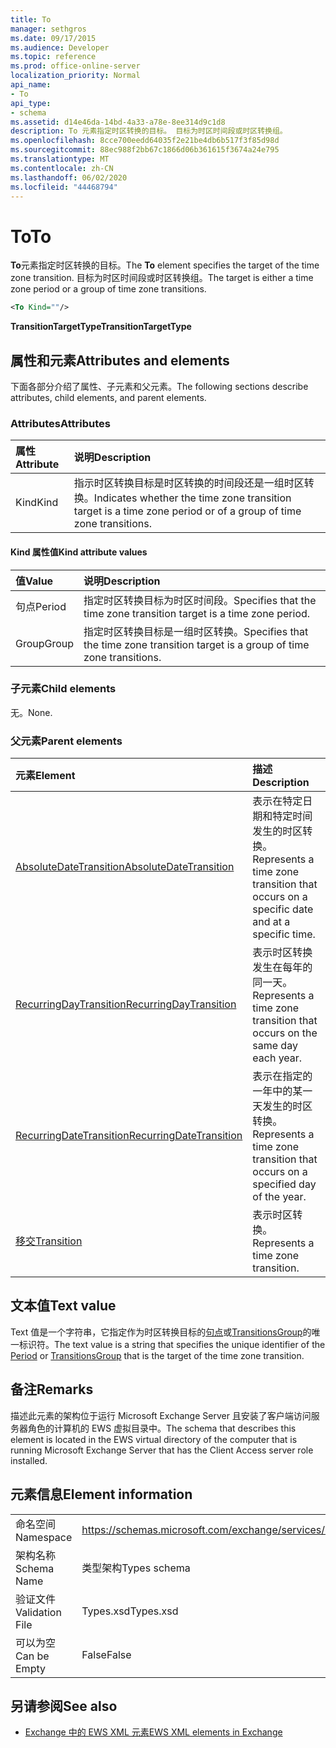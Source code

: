 ```yaml
---
title: To
manager: sethgros
ms.date: 09/17/2015
ms.audience: Developer
ms.topic: reference
ms.prod: office-online-server
localization_priority: Normal
api_name:
- To
api_type:
- schema
ms.assetid: d14e46da-14bd-4a33-a78e-8ee314d9c1d8
description: To 元素指定时区转换的目标。 目标为时区时间段或时区转换组。
ms.openlocfilehash: 8cce700eedd64035f2e21be4db6b517f3f85d98d
ms.sourcegitcommit: 88ec988f2bb67c1866d06b361615f3674a24e795
ms.translationtype: MT
ms.contentlocale: zh-CN
ms.lasthandoff: 06/02/2020
ms.locfileid: "44468794"
---
```

# <a name="to"></a><span data-ttu-id="228f2-104">To</span><span class="sxs-lookup"><span data-stu-id="228f2-104">To</span></span>

<span data-ttu-id="228f2-105">**To**元素指定时区转换的目标。</span><span class="sxs-lookup"><span data-stu-id="228f2-105">The **To** element specifies the target of the time zone transition.</span></span> <span data-ttu-id="228f2-106">目标为时区时间段或时区转换组。</span><span class="sxs-lookup"><span data-stu-id="228f2-106">The target is either a time zone period or a group of time zone transitions.</span></span> 
  
```xml
<To Kind=""/>
```

 <span data-ttu-id="228f2-107">**TransitionTargetType**</span><span class="sxs-lookup"><span data-stu-id="228f2-107">**TransitionTargetType**</span></span>
## <a name="attributes-and-elements"></a><span data-ttu-id="228f2-108">属性和元素</span><span class="sxs-lookup"><span data-stu-id="228f2-108">Attributes and elements</span></span>

<span data-ttu-id="228f2-109">下面各部分介绍了属性、子元素和父元素。</span><span class="sxs-lookup"><span data-stu-id="228f2-109">The following sections describe attributes, child elements, and parent elements.</span></span>
  
### <a name="attributes"></a><span data-ttu-id="228f2-110">Attributes</span><span class="sxs-lookup"><span data-stu-id="228f2-110">Attributes</span></span>

|<span data-ttu-id="228f2-111">**属性**</span><span class="sxs-lookup"><span data-stu-id="228f2-111">**Attribute**</span></span>|<span data-ttu-id="228f2-112">**说明**</span><span class="sxs-lookup"><span data-stu-id="228f2-112">**Description**</span></span>|
|:-----|:-----|
|<span data-ttu-id="228f2-113">Kind</span><span class="sxs-lookup"><span data-stu-id="228f2-113">Kind</span></span>  <br/> |<span data-ttu-id="228f2-114">指示时区转换目标是时区转换的时间段还是一组时区转换。</span><span class="sxs-lookup"><span data-stu-id="228f2-114">Indicates whether the time zone transition target is a time zone period or of a group of time zone transitions.</span></span>  <br/> |
   
#### <a name="kind-attribute-values"></a><span data-ttu-id="228f2-115">Kind 属性值</span><span class="sxs-lookup"><span data-stu-id="228f2-115">Kind attribute values</span></span>

|<span data-ttu-id="228f2-116">**值**</span><span class="sxs-lookup"><span data-stu-id="228f2-116">**Value**</span></span>|<span data-ttu-id="228f2-117">**说明**</span><span class="sxs-lookup"><span data-stu-id="228f2-117">**Description**</span></span>|
|:-----|:-----|
|<span data-ttu-id="228f2-118">句点</span><span class="sxs-lookup"><span data-stu-id="228f2-118">Period</span></span>  <br/> |<span data-ttu-id="228f2-119">指定时区转换目标为时区时间段。</span><span class="sxs-lookup"><span data-stu-id="228f2-119">Specifies that the time zone transition target is a time zone period.</span></span>  <br/> |
|<span data-ttu-id="228f2-120">Group</span><span class="sxs-lookup"><span data-stu-id="228f2-120">Group</span></span>  <br/> |<span data-ttu-id="228f2-121">指定时区转换目标是一组时区转换。</span><span class="sxs-lookup"><span data-stu-id="228f2-121">Specifies that the time zone transition target is a group of time zone transitions.</span></span>  <br/> |
   
### <a name="child-elements"></a><span data-ttu-id="228f2-122">子元素</span><span class="sxs-lookup"><span data-stu-id="228f2-122">Child elements</span></span>

<span data-ttu-id="228f2-123">无。</span><span class="sxs-lookup"><span data-stu-id="228f2-123">None.</span></span>
  
### <a name="parent-elements"></a><span data-ttu-id="228f2-124">父元素</span><span class="sxs-lookup"><span data-stu-id="228f2-124">Parent elements</span></span>

|<span data-ttu-id="228f2-125">**元素**</span><span class="sxs-lookup"><span data-stu-id="228f2-125">**Element**</span></span>|<span data-ttu-id="228f2-126">**描述**</span><span class="sxs-lookup"><span data-stu-id="228f2-126">**Description**</span></span>|
|:-----|:-----|
|[<span data-ttu-id="228f2-127">AbsoluteDateTransition</span><span class="sxs-lookup"><span data-stu-id="228f2-127">AbsoluteDateTransition</span></span>](absolutedatetransition.md) <br/> |<span data-ttu-id="228f2-128">表示在特定日期和特定时间发生的时区转换。</span><span class="sxs-lookup"><span data-stu-id="228f2-128">Represents a time zone transition that occurs on a specific date and at a specific time.</span></span>  <br/> |
|[<span data-ttu-id="228f2-129">RecurringDayTransition</span><span class="sxs-lookup"><span data-stu-id="228f2-129">RecurringDayTransition</span></span>](recurringdaytransition.md) <br/> |<span data-ttu-id="228f2-130">表示时区转换发生在每年的同一天。</span><span class="sxs-lookup"><span data-stu-id="228f2-130">Represents a time zone transition that occurs on the same day each year.</span></span>  <br/> |
|[<span data-ttu-id="228f2-131">RecurringDateTransition</span><span class="sxs-lookup"><span data-stu-id="228f2-131">RecurringDateTransition</span></span>](recurringdatetransition.md) <br/> |<span data-ttu-id="228f2-132">表示在指定的一年中的某一天发生的时区转换。</span><span class="sxs-lookup"><span data-stu-id="228f2-132">Represents a time zone transition that occurs on a specified day of the year.</span></span>  <br/> |
|[<span data-ttu-id="228f2-133">移交</span><span class="sxs-lookup"><span data-stu-id="228f2-133">Transition</span></span>](transition.md) <br/> |<span data-ttu-id="228f2-134">表示时区转换。</span><span class="sxs-lookup"><span data-stu-id="228f2-134">Represents a time zone transition.</span></span>  <br/> |
   
## <a name="text-value"></a><span data-ttu-id="228f2-135">文本值</span><span class="sxs-lookup"><span data-stu-id="228f2-135">Text value</span></span>

<span data-ttu-id="228f2-136">Text 值是一个字符串，它指定作为时区转换目标的[句点](period.md)或[TransitionsGroup](transitionsgroup.md)的唯一标识符。</span><span class="sxs-lookup"><span data-stu-id="228f2-136">The text value is a string that specifies the unique identifier of the [Period](period.md) or [TransitionsGroup](transitionsgroup.md) that is the target of the time zone transition.</span></span> 
  
## <a name="remarks"></a><span data-ttu-id="228f2-137">备注</span><span class="sxs-lookup"><span data-stu-id="228f2-137">Remarks</span></span>

<span data-ttu-id="228f2-138">描述此元素的架构位于运行 Microsoft Exchange Server 且安装了客户端访问服务器角色的计算机的 EWS 虚拟目录中。</span><span class="sxs-lookup"><span data-stu-id="228f2-138">The schema that describes this element is located in the EWS virtual directory of the computer that is running Microsoft Exchange Server that has the Client Access server role installed.</span></span>
  
## <a name="element-information"></a><span data-ttu-id="228f2-139">元素信息</span><span class="sxs-lookup"><span data-stu-id="228f2-139">Element information</span></span>

|||
|:-----|:-----|
|<span data-ttu-id="228f2-140">命名空间</span><span class="sxs-lookup"><span data-stu-id="228f2-140">Namespace</span></span>  <br/> |https://schemas.microsoft.com/exchange/services/2006/types  <br/> |
|<span data-ttu-id="228f2-141">架构名称</span><span class="sxs-lookup"><span data-stu-id="228f2-141">Schema Name</span></span>  <br/> |<span data-ttu-id="228f2-142">类型架构</span><span class="sxs-lookup"><span data-stu-id="228f2-142">Types schema</span></span>  <br/> |
|<span data-ttu-id="228f2-143">验证文件</span><span class="sxs-lookup"><span data-stu-id="228f2-143">Validation File</span></span>  <br/> |<span data-ttu-id="228f2-144">Types.xsd</span><span class="sxs-lookup"><span data-stu-id="228f2-144">Types.xsd</span></span>  <br/> |
|<span data-ttu-id="228f2-145">可以为空</span><span class="sxs-lookup"><span data-stu-id="228f2-145">Can be Empty</span></span>  <br/> |<span data-ttu-id="228f2-146">False</span><span class="sxs-lookup"><span data-stu-id="228f2-146">False</span></span>  <br/> |
   
## <a name="see-also"></a><span data-ttu-id="228f2-147">另请参阅</span><span class="sxs-lookup"><span data-stu-id="228f2-147">See also</span></span>



- [<span data-ttu-id="228f2-148">Exchange 中的 EWS XML 元素</span><span class="sxs-lookup"><span data-stu-id="228f2-148">EWS XML elements in Exchange</span></span>](ews-xml-elements-in-exchange.md)

